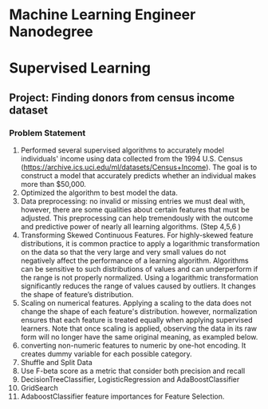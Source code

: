 # Machine Learning Engineer Nanodegree
# Supervised Learning
## Project: Finding donors from census income dataset 

### Problem Statement
1. Performed several supervised algorithms to accurately model individuals' income using data collected from the 1994 U.S. Census (https://archive.ics.uci.edu/ml/datasets/Census+Income). The goal is to construct a model that accurately predicts whether an individual makes more than $50,000.
2. Optimized the algorithm to best model the data.
3. Data preprocessing: no invalid or missing entries we must deal with, however, there are some qualities about certain features that must be adjusted. This preprocessing can help tremendously with the outcome and predictive power of nearly all learning algorithms. (Step 4,5,6 )
4. Transforming Skewed Continuous Features. For highly-skewed feature distributions, it is common practice to apply a logarithmic transformation on the data so that the very large and very small values do not negatively affect the performance of a learning algorithm. Algorithms can be sensitive to such distributions of values and can underperform if the range is not properly normalized. Using a logarithmic transformation significantly reduces the range of values caused by outliers. It changes the shape of feature’s distribution. 
5. Scaling on numerical features. Applying a scaling to the data does not change the shape of each feature's distribution. however, normalization ensures that each feature is treated equally when applying supervised learners.  Note that once scaling is applied, observing the data in its raw form will no longer have the same original meaning, as exampled below.
6. converting non-numeric features to numeric by one-hot encoding. It creates dummy variable for each possible category. 
7. Shuffle and Split Data
8. Use F-beta score as a metric that consider both precision and recall
9. DecisionTreeClassifier, LogisticRegression and AdaBoostClassifier
9. GridSearch
10. AdaboostClassifier feature importances for Feature Selection.

